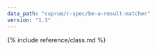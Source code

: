 ```yaml
---
data_path: "cuprum/r-spec/be-a-result-matcher"
version: "1.3"
---
```


{% include reference/class.md %}
